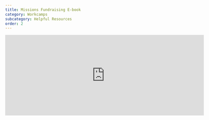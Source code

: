 ```yaml
---
title: Missions Fundraising E-book
category: Workcamps
subcategory: Helpful Resources
order: 2
---
```


<div class="cms-embed" data-cms-embed="PGRpdiBjbGFzcz0idmlkZW8tZW1iZWQiPgogIDxpZnJhbWUgc3JjPSJodHRwczovL2dyb3VwY2FyZXMtbXkuc2hhcmVwb2ludC5jb20vcGVyc29uYWwvYWRtaW5fZ3JvdXBjYXJlc19vcmcvRG9jdW1lbnRzL0clMjBEcml2ZS9TaGFyZWQlMjBSZXNvdXJjZXMvZUJvb2tzL0dNVC1NaXNzaW9ucy1GdW5kcmFpc2luZy1lQm9vay5wZGYiIHdpZHRoPSI2NDAiIGhlaWdodD0iMjYwIiBmcmFtZWJvcmRlcj0iMCIgYWxsb3c9ImF1dG9wbGF5OyBmdWxsc2NyZWVuOyBwaWN0dXJlLWluLXBpY3R1cmUiIGFsbG93ZnVsbHNjcmVlbj48L2lmcmFtZT4KPC9kaXY+"><div class="video-embed"><iframe src="https://groupcares-my.sharepoint.com/personal/admin_groupcares_org/Documents/G%20Drive/Shared%20Resources/eBooks/GMT-Missions-Fundraising-eBook.pdf" width="640" height="260" frameborder="0" allow="autoplay; fullscreen; picture-in-picture" allowfullscreen=""></iframe></div></div>

&nbsp;
